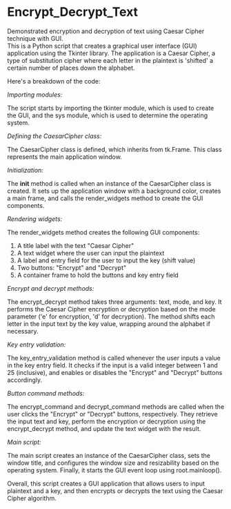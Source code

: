 # Encrypt_Decrypt_Text
Demonstrated encryption and decryption of text using Caesar Cipher technique with GUI.<br>
This is a Python script that creates a graphical user interface (GUI) application using the Tkinter library. The application is a Caesar Cipher, a type of substitution cipher where each letter in the plaintext is 'shifted' a certain number of places down the alphabet.

Here's a breakdown of the code:

*Importing modules:*

The script starts by importing the tkinter module, which is used to create the GUI, and the sys module, which is used to determine the operating system.

*Defining the CaesarCipher class:*

The CaesarCipher class is defined, which inherits from tk.Frame. This class represents the main application window.

*Initialization:*

The __init__ method is called when an instance of the CaesarCipher class is created. It sets up the application window with a background color, creates a main frame, and calls the render_widgets method to create the GUI components.

*Rendering widgets:*

The render_widgets method creates the following GUI components:

1. A title label with the text "Caesar Cipher"
2. A text widget where the user can input the plaintext
3. A label and entry field for the user to input the key (shift value)
4. Two buttons: "Encrypt" and "Decrypt"
5. A container frame to hold the buttons and key entry field
   
*Encrypt and decrypt methods:*

The encrypt_decrypt method takes three arguments: text, mode, and key. It performs the Caesar Cipher encryption or decryption based on the mode parameter ('e' for encryption, 'd' for decryption). The method shifts each letter in the input text by the key value, wrapping around the alphabet if necessary.

*Key entry validation:*

The key_entry_validation method is called whenever the user inputs a value in the key entry field. It checks if the input is a valid integer between 1 and 25 (inclusive), and enables or disables the "Encrypt" and "Decrypt" buttons accordingly.

*Button command methods:*

The encrypt_command and decrypt_command methods are called when the user clicks the "Encrypt" or "Decrypt" buttons, respectively. They retrieve the input text and key, perform the encryption or decryption using the encrypt_decrypt method, and update the text widget with the result.

*Main script:*

The main script creates an instance of the CaesarCipher class, sets the window title, and configures the window size and resizability based on the operating system. Finally, it starts the GUI event loop using root.mainloop().

Overall, this script creates a GUI application that allows users to input plaintext and a key, and then encrypts or decrypts the text using the Caesar Cipher algorithm.
